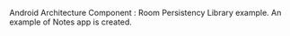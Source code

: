 Android Architecture Component : Room Persistency Library example. An example of Notes app is created.
